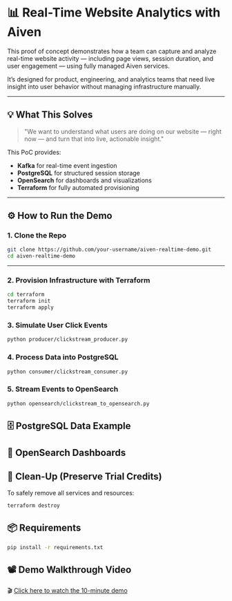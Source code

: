 # 📊 Real-Time Website Analytics with Aiven

This proof of concept demonstrates how a team can capture and analyze real-time website activity — including page views, session duration, and user engagement — using fully managed Aiven services.

It’s designed for product, engineering, and analytics teams that need live insight into user behavior without managing infrastructure manually.

---

## 💡 What This Solves

> "We want to understand what users are doing on our website — right now — and turn that into live, actionable insight."

This PoC provides:
- **Kafka** for real-time event ingestion  
- **PostgreSQL** for structured session storage  
- **OpenSearch** for dashboards and visualizations  
- **Terraform** for fully automated provisioning

---

## ⚙️ How to Run the Demo

### 1. Clone the Repo

```bash
git clone https://github.com/your-username/aiven-realtime-demo.git
cd aiven-realtime-demo
```

---

### 2. Provision Infrastructure with Terraform


```bash
cd terraform
terraform init
terraform apply
```
### 3. Simulate User Click Events
```bash
python producer/clickstream_producer.py
```
### 4. Process Data into PostgreSQL
```bash
python consumer/clickstream_consumer.py
```
### 5. Stream Events to OpenSearch

```bash
python opensearch/clickstream_to_opensearch.py

```
## 🗄️ PostgreSQL Data Example

## 📸 OpenSearch Dashboards

## 🧹 Clean-Up (Preserve Trial Credits)
To safely remove all services and resources:
```bash
terraform destroy
```
## 📦 Requirements

```bash
pip install -r requirements.txt

```
## 📽️ Demo Walkthrough Video

🎬 [Click here to watch the 10-minute demo](https://your-demo-video-link.com)



















 
